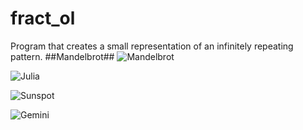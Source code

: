 # fract_ol
Program that creates a small representation of an infinitely repeating pattern.
##Mandelbrot##
![Mandelbrot](https://i.imgur.com/oHOfKFY.png)

![Julia](https://i.imgur.com/KJDLSkk.png)

![Sunspot](https://i.imgur.com/dpwUI7g.png)

![Gemini](https://i.imgur.com/7fB5i5q.png)
